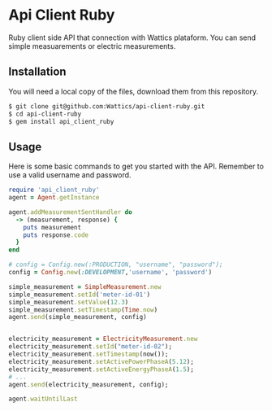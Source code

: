 # Api Client Ruby

Ruby client side API that connection with Wattics plataform. You can send simple measuarements or electric measurements.

## Installation

You will need a local copy of the files, download them from this repository.

```sh
$ git clone git@github.com:Wattics/api-client-ruby.git
$ cd api-client-ruby
$ gem install api_client_ruby
```

## Usage

Here is some basic commands to get you started with the API. Remember to use a valid username and password.

```ruby
require 'api_client_ruby'
agent = Agent.getInstance

agent.addMeasurementSentHandler do
  -> (measurement, response) {
    puts measurement
    puts response.code
  }
end

# config = Config.new(:PRODUCTION, "username", "password");
config = Config.new(:DEVELOPMENT,'username', 'password')

simple_measurement = SimpleMeasurement.new
simple_measurement.setId('meter-id-01')
simple_measurement.setValue(12.3)
simple_measurement.setTimestamp(Time.now)
agent.send(simple_measurement, config)


electricity_measurement = ElectricityMeasurement.new
electricity_measurement.setId("meter-id-02");
electricity_measurement.setTimestamp(now());
electricity_measurement.setActivePowerPhaseA(5.12);
electricity_measurement.setActiveEnergyPhaseA(1.5);
# ...
agent.send(electricity_measurement, config);

agent.waitUntilLast
```

